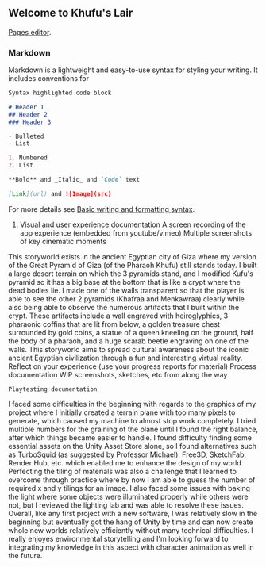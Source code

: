 ## Welcome to Khufu's Lair

[Pages editor](https://github.com/yahiabeethoven/EnvironmentalStorytellingRepo/edit/gh-pages/index.md).


### Markdown

Markdown is a lightweight and easy-to-use syntax for styling your writing. It includes conventions for

```markdown
Syntax highlighted code block

# Header 1
## Header 2
### Header 3

- Bulleted
- List

1. Numbered
2. List

**Bold** and _Italic_ and `Code` text

[Link](url) and ![Image](src)
```

For more details see [Basic writing and formatting syntax](https://docs.github.com/en/github/writing-on-github/getting-started-with-writing-and-formatting-on-github/basic-writing-and-formatting-syntax).

1. Visual and user experience documentation
  A screen recording of the app experience (embedded from youtube/vimeo)
  Multiple screenshots of key cinematic moments

This storyworld exists in the ancient Egyptian city of Giza where my version of the Great Pyramid of Giza (of the Pharaoh Khufu) still stands today. I built a large desert terrain on which the 3 pyramids stand, and I modified Kufu's pyramid so it has a big base at the bottom that is like a crypt where the dead bodies lie. I made one of the walls transparent so that the player is able to see the other 2 pyramids (Khafraa and Menkawraa) clearly while also being able to observe the numerous artifacts that I built within the crypt. These artifacts include a wall engraved with heiroglyphics, 3 pharaonic coffins that are lit from below, a golden treasure chest surrounded by gold coins, a statue of a queen kneeling on the ground, half the body of a pharaoh, and a huge scarab beetle engraving on one of the walls. This storyworld aims to spread cultural awareness about the iconic ancient Egyptian civilization through a fun and interesting virtual reality.
Reflect on your experience (use your progress reports for material)
  Process documentation
    WIP screenshots, sketches, etc from along the way
    
    Playtesting documentation
  
  I faced some difficulties in the beginning with regards to the graphics of my project where I initially created a terrain plane with too many pixels to generate, which caused my machine to almost stop work completely. I tried multiple numbers for the graining of the plane until I found the right balance, after which things became easier to handle. I found difficulty finding some essential assets on the Unity Asset Store alone, so I found alternatives such as TurboSquid (as suggested by Professor Michael), Free3D, SketchFab, Render Hub, etc. which enabled me to enhance the design of my world. Perfecting the tiling of materials was also a challenge that I learned to overcome through practice where by now I am able to guess the number of required x and y tilings for an image. I also faced some issues with baking the light where some objects were illuminated properly while others were not, but I reviewed the lighting lab and was able to resolve these issues. 
  Overall, like any first project with a new software, I was relatively slow in the beginning but eventually got the hang of Unity by time and can now create whole new worlds relatively efficiently without many technical difficulties. I really enjoyes environmental storytelling and I'm looking forward to integrating my knowledge in this aspect with character animation as well in the future.

